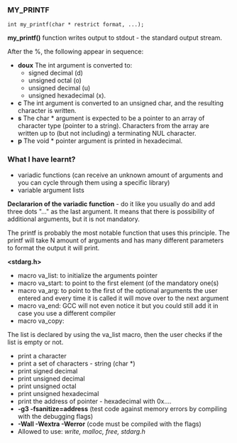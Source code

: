 ###  MY_PRINTF

`int my_printf(char * restrict format, ...);`

**my_printf()** function writes output to stdout - the standard output stream.

After the %, the following appear in sequence:

- **doux** The int argument is converted to:
    - signed decimal (d)
    - unsigned octal (o)
    - unsigned decimal (u)
    - unsigned hexadecimal (x).
- **c** The int argument is converted to an unsigned char, and the resulting character is written.
- **s** The char * argument is expected to be a pointer to an array of character type (pointer to a string). Characters from the array are written up to (but not including) a terminating NUL character.
- **p** The void * pointer argument is printed in hexadecimal.

### What I have learnt?
- variadic functions (can receive an unknown amount of arguments and you can cycle through them using a specific library)
- variable argument lists

**Declararion of the variadic function** - do it like you usually do and add three dots "..." as the last argument. It means that there is possibility of additional arguments, but it is not mandatory.

The printf is probably the most notable function that uses this principle. 
The printf will take N amount of arguments and has many different parameters to format the output it will print.

**<stdarg.h>**
- macro va_list: to initialize the arguments pointer
- macro va_start: to point to the first element (of the mandatory one(s)
- macro va_arg: to point to the first of the optional arguments the user entered and every time it is called it will move over to the next argument
- macro va_end: GCC will not even notice it but you could still add it in case you use a different compiler
- macro va_copy:

The list is declared by using the va_list macro, then the user checks if the list is empty or not. 

- print a character 
- print a set of characters - string (char *)
- print signed decimal
- print unsigned decimal
- print unsigned octal
- print unsigned hexadecimal
- print the address of pointer - hexadecimal with 0x....
- **-g3 -fsanitize=address** (test code against memory errors by compiling with the debugging flags)
- **-Wall -Wextra -Werror** (code must be compiled with the flags)
- Allowed to use: *write, malloc, free, stdarg.h*


